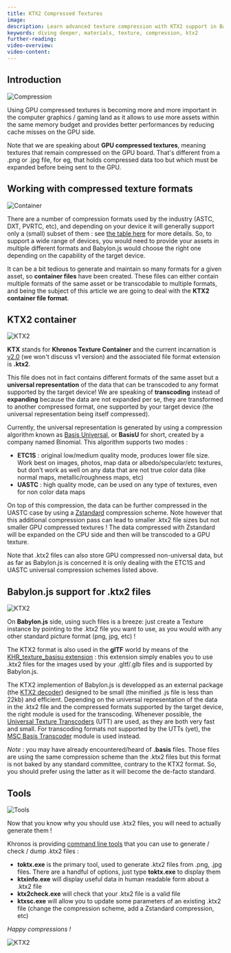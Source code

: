 ```yaml
---
title: KTX2 Compressed Textures
image:
description: Learn advanced texture compression with KTX2 support in Babylon.js.
keywords: diving deeper, materials, texture, compression, ktx2
further-reading:
video-overview:
video-content:
---
```


## Introduction

<img src="/img/resources/gpu_compressed_textures/compression_cesar.png" title="Compression" caption="Photo credit : © Adam Rzepka - Centre Pompidou, MNAM-CCI /Dist. RMN-GP"/>

Using GPU compressed textures is becoming more and more important in the computer graphics / gaming land as it allows to use more assets within the same memory budget and provides better performances by reducing cache misses on the GPU side.

Note that we are speaking about **GPU compressed textures**, meaning textures that remain compressed on the GPU board. That's different from a .png or .jpg file, for eg, that holds compressed data too but which must be expanded before being sent to the GPU.

## Working with compressed texture formats

<img src="/img/resources/gpu_compressed_textures/container.jpg" title="Container" caption="Photo courtesy of Depositphotos"/>

There are a number of compression formats used by the industry (ASTC, DXT, PVRTC, etc), and depending on your device it will generally support only a (small) subset of them : see [the table here](/advanced_topics/mutliPlatTextures#khronos-texture-container-format--ktx-files) for more details. So, to support a wide range of devices, you would need to provide your assets in multiple different formats and Babylon.js would choose the right one depending on the capability of the target device.

It can be a bit tedious to generate and maintain so many formats for a given asset, so **container files** have been created. These files can either contain multiple formats of the same asset or be transcodable to multiple formats, and being the subject of this article we are going to deal with the **KTX2 container file format**.

## KTX2 container

<img src="/img/resources/gpu_compressed_textures/ktx2.jpg" title="KTX2"/>

**KTX** stands for **Khronos Texture Container** and the current incarnation is [v2.0](http://github.khronos.org/KTX-Specification/#basisu_gd) (we won't discuss v1 version) and the associated file format extension is **.ktx2**.

This file does not in fact contains different formats of the same asset but a **universal representation** of the data that can be transcoded to any format supported by the target device! We are speaking of **transcoding** instead of **expanding** because the data are not expanded per se, they are transformed to another compressed format, one supported by your target device (the universal representation being itself compressed).

Currently, the universal representation is generated by using a compression algorithm known as [Basis Universal](https://github.com/BinomialLLC/basis_universal#basis_universal), or **BasisU** for short, created by a company named Binomial. This algorithm supports two modes :

-   **ETC1S** : original low/medium quality mode, produces lower file size. Work best on images, photos, map data or albedo/specular/etc textures, but don't work as well on any data that are not true color data (like normal maps, metallic/roughness maps, etc)
-   **UASTC** : high quality mode, can be used on any type of textures, even for non color data maps

On top of this compression, the data can be further compressed in the UASTC case by using a [Zstandard](https://facebook.github.io/zstd/) compression scheme. Note however that this additional compression pass can lead to smaller .ktx2 file sizes but not smaller GPU compressed textures ! The data compressed with Zstandard will be expanded on the CPU side and then will be transcoded to a GPU texture.

Note that .ktx2 files can also store GPU compressed non-universal data, but as far as Babylon.js is concerned it is only dealing with the ETC1S and UASTC universal compression schemes listed above.

## Babylon.js support for .ktx2 files

<img src="/img/resources/gpu_compressed_textures/breeze.gif" title="KTX2" caption="Gif courtesy of giphy.com"/>

On **Babylon.js** side, using such files is a breeze: just create a Texture instance by pointing to the .ktx2 file you want to use, as you would with any other standard picture format (png, jpg, etc) !

The KTX2 format is also used in the **glTF** world by means of the [KHR_texture_basisu extension](https://github.com/KhronosGroup/glTF/pull/1751) : this extension simply enables you to use .ktx2 files for the images used by your .gltf/.glb files and is supported by Babylon.js.

The KTX2 implemention of Babylon.js is developped as an external package (the [KTX2 decoder](https://github.com/BabylonJS/Babylon.js/tree/master/ktx2Decoder)) designed to be small (the minified .js file is less than 22kb) and efficient. Depending on the universal representation of the data in the .ktx2 file and the compressed formats supported by the target device, the right module is used for the transcoding. Whenever possible, the [Universal Texture Transcoders](https://github.com/KhronosGroup/Universal-Texture-Transcoders) (UTT) are used, as they are both very fast and small. For transcoding formats not supported by the UTTs (yet), the [MSC Basis Transcoder](https://github.com/KhronosGroup/KTX-Software/releases) module is used instead.

_Note_ : you may have already encountered/heard of **.basis** files. Those files are using the same compression scheme than the .ktx2 files but this format is not baked by any standard committee, contrary to the KTX2 format. So, you should prefer using the latter as it will become the de-facto standard.

## Tools

<img src="/img/resources/gpu_compressed_textures/tools.png" title="Tools" caption="Photo courtesy of pixels.com"/>

Now that you know why you should use .ktx2 files, you will need to actually generate them !

Khronos is providing [command line tools](https://github.com/KhronosGroup/KTX-Software/releases) that you can use to generate / check / dump .ktx2 files :

-   **toktx.exe** is the primary tool, used to generate .ktx2 files from .png, .jpg files. There are a handful of options, just type **toktx.exe** to display them
-   **ktxinfo.exe** will display useful data in human readable form about a .ktx2 file
-   **ktx2check.exe** will check that your .ktx2 file is a valid file
-   **ktxsc.exe** will allow you to update some parameters of an existing .ktx2 file (change the compression scheme, add a Zstandard compression, etc)

_Happy compressions !_

<img src="/img/resources/gpu_compressed_textures/compression.gif" title="KTX2" caption="Gif courtesy of giphy.com"/>

